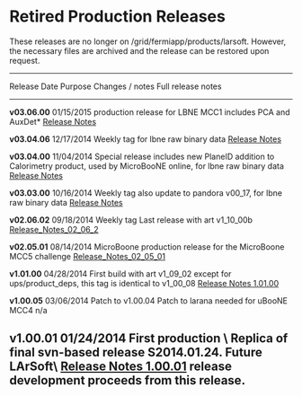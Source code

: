 Retired Production Releases
============================================================

These releases are no longer on /grid/fermiapp/products/larsoft. However, the necessary files are archived and the release can be restored upon request.

  -----------------------------------------------------------------------------------------------------------------------------------------------------------------------------------------------------------------------------------------------------------------
  Release         Date         Purpose                            Changes / notes                                                                                             Full release notes
  --------------- ------------ ---------------------------------- ----------------------------------------------------------------------------------------------------------- -------------------------------------------------------------------------------------
  **v03.06.00**   01/15/2015   production release for LBNE MCC1   includes PCA and AuxDet\*                                                                                   [Release Notes](ReleaseNotes030600)

  **v03.04.06**   12/17/2014   Weekly tag                         for lbne raw binary data                                                                                    [Release Notes](ReleaseNotes030406)

  **v03.04.00**   11/04/2014   Special release                    includes new PlaneID addition to Calorimetry product, used by MicroBooNE online, for lbne raw binary data   [Release Notes](ReleaseNotes030400)

  **v03.03.00**   10/16/2014   Weekly tag                         also update to pandora v00\_17, for lbne raw binary data                                                    [Release Notes](ReleaseNotes030300)

  **v02.06.02**   09/18/2014   Weekly tag                         Last release with art v1\_10\_00b                                                                           [Release\_Notes\_02\_06\_2](Release_Notes_02_06_2)

  **v02.05.01**   08/14/2014   MicroBoone production release      for the MicroBoone MCC5 challenge                                                                           [Release\_Notes\_02\_05\_01](Release_Notes_02_05_01)

  **v1.01.00**    04/28/2014   First build with art v1\_09\_02    except for ups/product\_deps, this tag is identical to v1\_00\_08                                           [Release Notes 1.01.00](Release_Notes_10100)

  **v1.00.05**    03/06/2014   Patch to v1.00.04                  Patch to larana needed for uBooNE MCC4                                                                      n/a

  **v1.00.01**    01/24/2014   First production \                 Replica of final svn-based release S2014.01.24. Future LArSoft\                                             [Release Notes 1.00.01](Release_Notes_10001)
                                release                            development proceeds from this release.                                                                    
  -----------------------------------------------------------------------------------------------------------------------------------------------------------------------------------------------------------------------------------------------------------------
